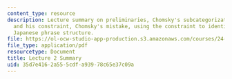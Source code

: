 ```yaml
---
content_type: resource
description: Lecture summary on preliminaries, Chomsky's subcategorization mechanism
  and his constraint, Chomsky's mistake, using the constraint to identify heads, and
  Japanese phrase structure.
file: https://ol-ocw-studio-app-production.s3.amazonaws.com/courses/24-902-language-and-its-structure-ii-syntax-fall-2003/35d7e4162a555cdfa93978c65e37c09a_ln2_3.pdf
file_type: application/pdf
resourcetype: Document
title: Lecture 2 Summary
uid: 35d7e416-2a55-5cdf-a939-78c65e37c09a
---
```

